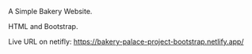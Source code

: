 A Simple Bakery Website.

HTML and Bootstrap.

Live URL on netifly: https://bakery-palace-project-bootstrap.netlify.app/
